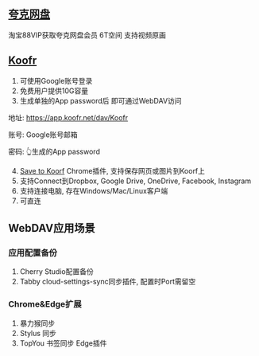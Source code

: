 ## [夸克网盘](https://pan.quark.cn/list#/list/all)

淘宝88VIP获取夸克网盘会员
6T空间 支持视频原画

## [Koofr](https://app.koofr.net/)

1. 可使用Google账号登录
2. 免费用户提供10G容量
3. 生成单独的App password后 即可通过WebDAV访问

地址: https://app.koofr.net/dav/Koofr

账号: Google账号邮箱

密码: 👆生成的App password

4. [Save to Koorf](https://chromewebstore.google.com/detail/save-to-koofr/cgigbdaddgndbofikanbfmkpfoonlbpp)
Chrome插件, 支持保存网页或图片到Koorf上
5. 支持Connect到Dropbox, Google Drive, OneDrive, Facebook, Instagram
6. 支持连接电脑, 存在Windows/Mac/Linux客户端
7. 可直连

## WebDAV应用场景

### 应用配置备份
1. Cherry Studio配置备份
2. Tabby cloud-settings-sync同步插件, 配置时Port需留空

### Chrome&Edge扩展
1. 暴力猴同步
2. Stylus 同步
3. TopYou 书签同步 Edge插件
